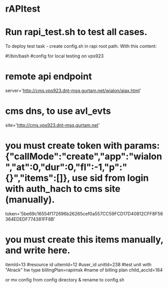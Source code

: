 # rAPItest
# Run rapi_test.sh to test all cases.

To deploy test task - create config.sh in rapi root path. With this content:

#!/bin/bash
#config for local testing on vps923

# remote api endpoint
server='http://cms.vps923.dnt-msq.gurtam.net/wialon/ajax.html'

# cms dns, to use avl_evts
site='http://cms.vps923.dnt-msq.gurtam.net'

# you must create token with params: {"callMode":"create","app":"wialon","at":0,"dur":0,"fl":-1,"p":"{}","items":[]}, use sid from login with auth_hach to cms site (manually).
token='5be69c16554f172696b26265cef0a557CC59FCD17D40812CFF8F56364EDEDF774381FF8B'

# you must create this items manually, and write here.
itemId=13 #resource id
uitemId=12 #user_id
unitId=238 #test unit with "Atrack" hw type
billingPlan=rapimsk #name of billing plan
child_accId=184

or mv config from config directory & rename to config.sh